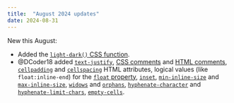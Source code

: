 ```yaml
---
title:  "August 2024 updates"
date: 2024-08-31
---
```


New this August:

* Added the [`light-dark()` CSS function](/features/css-function-light-dark/).
* @DCoder18 added [`text-justify`](/features/css-text-justify/), [CSS comments](/features/css-comments/) and [HTML comments](/features/html-comments/), [`cellpadding`](/features/html-cellpadding/) and [`cellspacing`](/features/html-cellspacing/) HTML attributes, logical values (like `float:inline-end`) for the [`float` property](/features/css-float/), [`inset`](/features/css-inset/), [`min-inline-size`](/features/css-min-inline-size/) and [`max-inline-size`](/features/css-max-inline-size/), [`widows`](/features/css-widows/) and [`orphans`](/features/css-orphans/), [`hyphenate-character`](/features/css-hyphenate-character/) and [`hyphenate-limit-chars`](/features/css-hyphenate-limit-chars/), [`empty-cells`](/features/css-empty-cells/).

